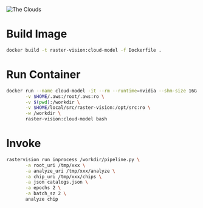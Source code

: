 ![The Clouds](https://upload.wikimedia.org/wikipedia/commons/4/46/Socrates_in_a_basket.jpg)

# Build Image #

```bash
docker build -t raster-vision:cloud-model -f Dockerfile .
```

# Run Container #

```bash
docker run --name cloud-model -it --rm --runtime=nvidia --shm-size 16G \
       -v $HOME/.aws:/root/.aws:ro \
       -v $(pwd):/workdir \
       -v $HOME/local/src/raster-vision:/opt/src:ro \
       -w /workdir \
       raster-vision:cloud-model bash
```

# Invoke #

```bash
rastervision run inprocess /workdir/pipeline.py \
       -a root_uri /tmp/xxx \
       -a analyze_uri /tmp/xxx/analyze \
       -a chip_uri /tmp/xxx/chips \
       -a json catalogs.json \
       -a epochs 2 \
       -a batch_sz 2 \
       analyze chip
```
